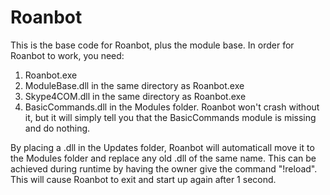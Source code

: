 # Roanbot
This is the base code for Roanbot, plus the module base. In order for Roanbot to work, you need:

1. Roanbot.exe
2. ModuleBase.dll in the same directory as Roanbot.exe
3. Skype4COM.dll in the same directory as Roanbot.exe
4. BasicCommands.dll in the Modules folder. Roanbot won't crash without it, but it will simply tell you that the BasicCommands module is missing and do nothing.

By placing a .dll in the Updates folder, Roanbot will automaticall move it to the Modules folder and replace any old .dll of the same name. This can be achieved during runtime by having the owner give the command "!reload". This will cause Roanbot to exit and start up again after 1 second.
